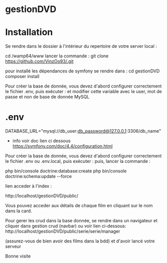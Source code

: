 # gestionDVD
# Installation

Se rendre dans le dossier à l'intérieur du repertoire de votre server local :

cd /wamp64/www
lancer la commande :
git clone https://github.com/VinzOo93/.git 

pour installé les dépendances de symfony se rendre dans : 
cd gestionDVD
composer install

Pour créer la base de donnée, vous devez d'abord configurer correctement le fichier .env, puis exécuter :
et modifier cette variable avec le user, mot de passe et non de base de donnée MySQL
# .env
DATABASE_URL="mysql://db_user:db_password@127.0.0.1:3306/db_name"

+ info
voir doc lien ci dessous
https://symfony.com/doc/4.4/configuration.html

Pour créer la base de donnée, vous devez d'abord configurer correctement le fichier .env ou .env.local, puis exécuter :
puis, lancer la commande :

php bin/console doctrine:database:create 
php bin/console doctrine:schema:update --force

lien acceder à l'index : 

http://localhost/gestionDVD/public/

Vous pouvez acceder aux détails de chaque film en cliquant sur le nom dans la card.  

Pour gerer les crud dans la base donnée, se rendre dans un navigateur et cliquer dans gestion crud (navbar) ou voir lien ci-dessous:
http://localhost/gestionDVD/public/serie/serie/manager

(assurez-vous de bien avoir des films dans la bdd) et d'avoir lancé votre serveur

Bonne visite 
